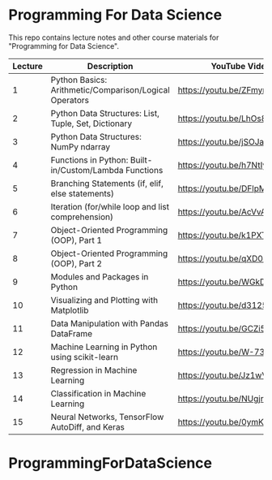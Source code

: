 # Programming For Data Science
This repo contains lecture notes and other course materials for "Programming for Data Science".

| Lecture        | Description                                  | YouTube Video     |
|-------------|----------------------------------------------|-----------------|
|  1     | Python Basics: Arithmetic/Comparison/Logical Operators                   | https://youtu.be/ZFmyr2lClLk |
|  2     | Python Data Structures: List, Tuple, Set, Dictionary    | https://youtu.be/LhOs8GVD9UY |
|  3     | Python Data Structures: NumPy ndarray     | https://youtu.be/jSOJayMhDv8 |
|  4     | Functions in Python: Built-in/Custom/Lambda Functions | https://youtu.be/h7NtIye5tgo  |
|  5     | Branching Statements (if, elif, else statements)   | https://youtu.be/DFlpMFb-FpU   |
|  6     | Iteration (for/while loop and list comprehension) |  https://youtu.be/AcVvAPF8MUA                    |
|  7     | Object-Oriented Programming (OOP), Part 1   | https://youtu.be/k1PXTMhFDJE           |
|  8     | Object-Oriented Programming (OOP), Part 2   | https://youtu.be/qXD0cUO1V-g            | 
|  9     | Modules and Packages in Python         |     https://youtu.be/WGkD3dF98wQ       |
|  10    | Visualizing and Plotting with Matplotlib     |    https://youtu.be/d3125-VMDM4        |
| 11     | Data Manipulation with Pandas DataFrame    |    https://youtu.be/GCZi58FV2UI        |
| 12     | Machine Learning in Python using scikit-learn  |  https://youtu.be/W-73lDiOQZU      | 
| 13     | Regression in Machine Learning              |    https://youtu.be/Jz1wVjoIZoQ      |
| 14     | Classification in Machine Learning          |    https://youtu.be/NUgjrN9VP8c      |
| 15     | Neural Networks, TensorFlow AutoDiff, and Keras  | https://youtu.be/0ymKV9sm2xw   |
# ProgrammingForDataScience
